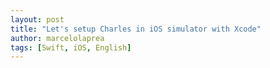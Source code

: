 ```yaml
---
layout: post
title: "Let's setup Charles in iOS simulator with Xcode"
author: marcelolaprea
tags: [Swift, iOS, English]
---
```


